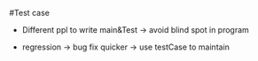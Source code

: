 #Test case

 - Different ppl to write main&Test
 -> avoid blind spot in program

 - regression
 -> bug fix quicker -> use testCase to maintain